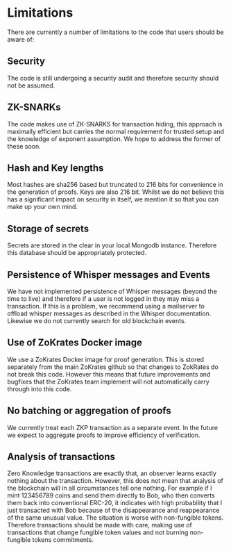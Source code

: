 # Limitations

There are currently a number of limitations to the code that users should be aware of:

## Security

The code is still undergoing a security audit and therefore security should not be assumed.

## ZK-SNARKs

The code makes use of ZK-SNARKS for transaction hiding, this approach is maximally efficient but
carries the normal requirement for trusted setup and the knowledge of exponent assumption. We hope
to address the former of these soon.

## Hash and Key lengths

Most hashes are sha256 based but truncated to 216 bits for convenience in the generation of proofs.
Keys are also 216 bit. Whilst we do not believe this has a significant impact on security in itself,
we mention it so that you can make up your own mind.

## Storage of secrets

Secrets are stored in the clear in your local Mongodb instance. Therefore this database should be
appropriately protected.

## Persistence of Whisper messages and Events

We have not implemented persistence of Whisper messages (beyond the time to live) and therefore if a
user is not logged in they may miss a transaction. If this is a problem, we recommend using a
mailserver to offload whisper messages as described in the Whisper documentation. Likewise we do not
currently search for old blockchain events.

## Use of ZoKrates Docker image

We use a ZoKrates Docker image for proof generation. This is stored separately from the main
ZoKrates github so that changes to ZokRates do not break this code. However this means that future
improvements and bugfixes that the ZoKrates team implement will not automatically carry through into
this code.

## No batching or aggregation of proofs

We currently treat each ZKP transaction as a separate event. In the future we expect to aggregate
proofs to improve efficiency of verification.

## Analysis of transactions

Zero Knowledge transactions are exactly that, an observer learns exactly nothing about the
transaction. However, this does not mean that analysis of the blockchain will in all circumstances
tell one nothing. For example if I mint 123456789 coins and send them directly to Bob, who then
converts them back into conventional ERC-20, it indicates with high probability that I just
transacted with Bob because of the disappearance and reappearance of the same unusual value. The
situation is worse with non-fungible tokens. Therefore transactions should be made with care, making
use of transactions that change fungible token values and not burning non-fungible tokens
commitments.
